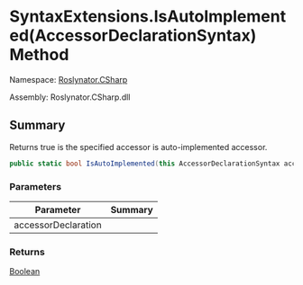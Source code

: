 # SyntaxExtensions\.IsAutoImplemented\(AccessorDeclarationSyntax\) Method

Namespace: [Roslynator.CSharp](../../README.md)

Assembly: Roslynator\.CSharp\.dll

## Summary

Returns true is the specified accessor is auto\-implemented accessor\.

```csharp
public static bool IsAutoImplemented(this AccessorDeclarationSyntax accessorDeclaration)
```

### Parameters

| Parameter | Summary |
| --------- | ------- |
| accessorDeclaration | |

### Returns

[Boolean](https://docs.microsoft.com/en-us/dotnet/api/system.boolean)




